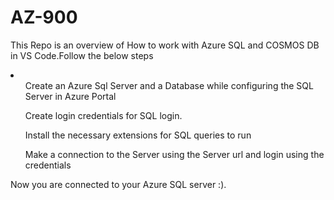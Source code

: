 # AZ-900
<p>This Repo is an overview of How to work with Azure SQL and COSMOS DB in VS Code.Follow the below steps</p>
<li>
  <ul>Create an Azure Sql Server and a Database while configuring the SQL Server in Azure Portal </ul>
  <ul>Create login credentials for SQL login.</ul>
  <ul>Install the necessary extensions for SQL queries to run</ul>
  <ul>Make a connection to the Server using the Server url and login using the credentials</ul>
</li>
 <p>Now you are connected to your Azure SQL server :).
